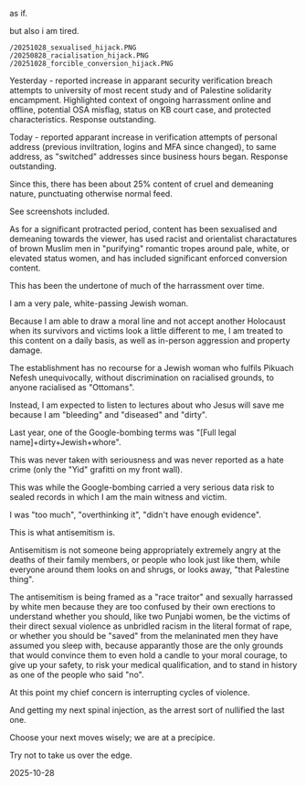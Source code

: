 as if.  

but also i am tired.  

`/20251028_sexualised_hijack.PNG`  
`/20250828_racialisation_hijack.PNG`  
`/20251028_forcible_conversion_hijack.PNG`  

Yesterday - reported increase in apparant security verification breach attempts to university of most recent study and of Palestine solidarity encampment. Highlighted context of ongoing harrassment online and offline, potential OSA misflag, status on KB court case, and protected characteristics. Response outstanding.  

Today - reported apparant increase in verification attempts of personal address (previous inviltration, logins and MFA since changed), to same address, as "switched" addresses since business hours began. Response outstanding.  

Since this, there has been about 25% content of cruel and demeaning nature, punctuating otherwise normal feed.  

See screenshots included.  

As for a significant protracted period, content has been sexualised and demeaning towards the viewer, has used racist and orientalist charactatures of brown Muslim men in "purifying" romantic tropes around pale, white, or elevated status women, and has included significant enforced conversion content.  

This has been the undertone of much of the harrassment over time.  

I am a very pale, white-passing Jewish woman.  

Because I am able to draw a moral line and not accept another Holocaust when its survivors and victims look a little different to me, I am treated to this content on a daily basis, as well as in-person aggression and property damage.  

The establishment has no recourse for a Jewish woman who fulfils Pikuach Nefesh unequivocally, without discrimination on racialised grounds, to anyone racialised as "Ottomans".  

Instead, I am expected to listen to lectures about who Jesus will save me because I am "bleeding" and "diseased" and "dirty".  

Last year, one of the Google-bombing terms was "[Full legal name]+dirty+Jewish+whore".

This was never taken with seriousness and was never reported as a hate crime (only the "Yid" grafitti on my front wall).  

This was while the Google-bombing carried a very serious data risk to sealed records in which I am the main witness and victim.  

I was "too much", "overthinking it", "didn't have enough evidence".  

This is what antisemitism is.  

Antisemitism is not someone being appropriately extremely angry at the deaths of their family members, or people who look just like them, while everyone around them looks on and shrugs, or looks away, "that Palestine thing".  

The antisemitism is being framed as a "race traitor" and sexually harrassed by white men because they are too confused by their own erections to understand whether you should, like two Punjabi women, be the victims of their direct sexual violence as unbridled racism in the literal format of rape, or whether you should be "saved" from the melaninated men they have assumed you sleep with, because apparantly those are the only grounds that would convince them to even hold a candle to your moral courage, to give up your safety, to risk your medical qualification, and to stand in history as one of the people who said "no".  

At this point my chief concern is interrupting cycles of violence.  

And getting my next spinal injection, as the arrest sort of nullified the last one.  

Choose your next moves wisely; we are at a precipice.  

Try not to take us over the edge.  

2025-10-28  
